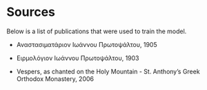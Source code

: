 # Sources

Below is a list of publications that were used to train the model.

- Αναστασιματάριον Ιωάννου Πρωτοψάλτου, 1905

- Ειρμολόγιον Ιωάννου Πρωτοψάλτου, 1903

- Vespers, as chanted on the Holy Mountain - St. Anthony’s Greek Orthodox Monastery, 2006
